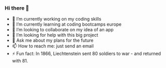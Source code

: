 ### Hi there 👋

- 🔭 I’m currently working on my coding skills
- 🌱 I’m currently learning at coding bootcamps europe
- 👯 I’m looking to collaborate on my idea of an app
- 🤔 I’m looking for help with this big project
- 💬 Ask me about my plans for the future
- 📫 How to reach me: just send an email
- ⚡ Fun fact: In 1866, Liechtenstein sent 80 soldiers to war - and returned with 81.

